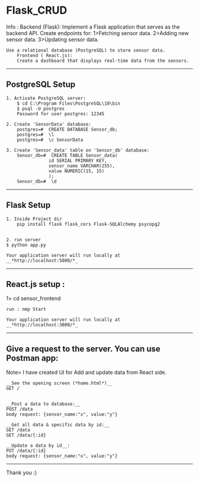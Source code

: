 # Flask_CRUD
Info : 
    Backend (Flask): Implement a Flask application that serves as the backend API.
    Create endpoints for:
    1>Fetching sensor data. 
    2>Adding new sensor data. 
    3>Updating sensor data. 

    Use a relational database (PostgreSQL) to store sensor data.
        Frontend ( React.js): 
        Create a dashboard that displays real-time data from the sensors.



**************************************************************************************************
## PostgreSQL Setup ##


    1. Activate PostgreSQL server:
        $ cd C:\Program Files\PostgreSQL\10\bin
        $ psql -U postgres
        Password for user postgres: 12345

    2. Create 'SensorData' database:
        postgres=#  CREATE DATABASE Sensor_db;
        postgres=#  \l 
        postgres=#  \c SensorData

    3. Create 'Sensor_data' table on 'Sensor_db' database:
        Sensor_db=#  CREATE TABLE Sensor_data(
                    id SERIAL PRIMARY KEY,
                    sensor_name VARCHAR(255),
                    value NUMERIC(15, 15)
                    );
        Sensor_db=#  \d

*****************************************************************************************
## Flask Setup ##

    1. Inside Project dir 
        pip install flask flask_cors Flask-SQLAlchemy psycopg2


    2. run server
    $ python app.py    

    Your application server will run locally at __*http://localhost:5000/*_

***************************************************************************************
## React.js setup :
 1> cd sensor_frontend

    run : nmp Start 

    Your application server will run locally at __*http://localhost:3000/*_




*************************************************************************************
 ## Give a request to the server. You can use __Postman__ app: ##


 Note> I have created UI for Add and update data from React side.
    
    __See the opening screen (*home.html*)__
    GET /


    __Post a data to database:__ 
    POST /data
    body request: {sensor_name:"x", value:"y"}

    __Get all data & specific data by id:__
    GET /data
    GET /data/{:id}

    __Update a data by id__:
    PUT /data/{:id}
    body request: {sensor_name:"x", value:"y"}

************************************************************************************************************


Thank you :)



                 





